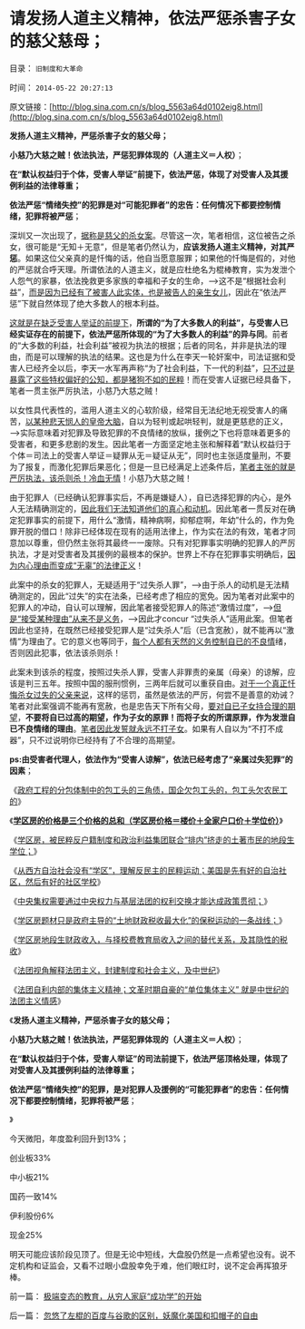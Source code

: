 # 请发扬人道主义精神，依法严惩杀害子女的慈父慈母；

目录： `旧制度和大革命` 

时间： `2014-05-22 20:27:13` 

原文链接：[http://blog.sina.com.cn/s/blog_5563a64d0102eig8.html](http://blog.sina.com.cn/s/blog_5563a64d0102eig8.html)

**发扬人道主义精神，严惩杀害子女的慈父母；**

**小慈乃大慈之贼！依法执法，严惩犯罪体现的（人道主义＝人权）**；

**在“默认权益归于个体，受害人举证”前提下，依法严惩，体现了对受害人及其援例利益的法律尊重；**

**依法严惩“情绪失控”的犯罪是对“可能犯罪者”的忠告：任何情况下都要控制情绪，犯罪将被严惩**；

深圳又一次出现了，[据称是慈父的杀女案](http://news.sina.com.cn/s/2014-05-20/232830179435.shtml)。尽管这一次，笔者相信，这位被告之杀女，很可能是“无知＋无意”，但是笔者仍然认为，**应该发扬人道主义精神，对其严惩**。如果这位父亲真的是忏悔的话，他自当愿意服罪；如果他的忏悔是假的，对他的严惩就合呼天理。所谓依法的人道主义，就是应杜绝名为棍棒教育，实为发泄个人怨气的家暴，依法挽救更多家族的幸福和子女的生命，——>这不是“根据社会利益”，[而是因为已经有了被害人此实体，也是被告人的亲生女儿](../../../2012/10/22/倡议为人父母真心爱孩子.md)，因此在“依法严惩”下就自然体现了绝大多数人的根本利益。

[这就是在缺乏受害人举证的前提下](../../../2012/4/23/私有制原则：世界上没有残害无辜的正义；.md)，**所谓的“为了大多数人的利益”，与受害人已经实证存在的前提下，依法严惩所体现的“为了大多数人的利益”的异与同**。前者的“大多数的利益，社会利益”被视为执法的根据；后者的同名，并非是执法的理由，而是可以理解的执法的结果。这也是为什么在李天一轮奸案中，司法证据和受害人已经齐全以后，李天一水军再声称“为了社会利益，下一代的利益”，[只不过是暴露了这些特权偏好的公知，都是猪狗不如的民粹](../../../2013/10/9/世上没有包赚不赔的刑事辩护，李天一案中的清华派刘桂明教授.md)！而在受害人证据已经具备下，笔者一贯主张严厉执法，小慈乃大慈之贼！

以女性具代表性的，滥用人道主义的心软阶级，经常目无法纪地无视受害人的痛苦，[以某种悲天悯人的皇帝大脑](../../../2014/4/24/为什么蒙古和日本侵略者残忍，资本主义社会慈善繁荣？.md)，自以为轻判或起哄轻判，就是更慈悲的正义，——>实际意味着对犯罪及导致犯罪的不良情绪的放纵，援例之下也将意味着更多的受害者，和更多悲剧的发生。因此笔者一方面坚定地主张和解释着“默认权益归于个体＝司法上的受害人举证＝疑罪从无＝疑证从无”，同时也主张适度量刑，不要为了报复，而激化犯罪后果恶化；但是一旦已经满足上述条件后，[笔者主张的就是严厉执法，该杀则杀！冷血无情](../../../2009/7/12/政府依法执法不是镇压.md)！小慈乃大慈之贼！

由于犯罪人（已经确认犯罪事实后，不再是嫌疑人），自已选择犯罪的内心，是外人无法精确测定的，[因此我们无法知道他们的真心和动机](http://blog.sina.com.cn/u/5563a64d0102e0th)。因此笔者一贯反对在确定犯罪事实的前提下，用什么“激情，精神病啊，抑郁症啊，年幼”什么的，作为免罪开脱的借口！除非已经体现在现有的适用法律上，作为实在法的有效，笔者才同意加以尊重，但仍然主张将其最终一一废除。只有对犯罪事实明确的犯罪人的严厉执法，才是对受害者及其援例的最根本的保护。世界上不存在犯罪事实明确后，[因为内心理由而变成“无辜”的法律正义](../../../2013/11/19/中国特色对国际惯例的偷换概念的接轨的简单列举.md)！

此案中的杀女的犯罪人，无疑适用于“过失杀人罪”，——>由于杀人的动机是无法精确测定的，因此“过失”的实在法条，已经考虑了相应的宽免。因为笔者对此案中的犯罪人的冲动，自认可以理解，因此笔者接受犯罪人的陈述“激情过度”，——>[但是“接受某种理由”从来不是义务](../../../2012/10/22/倡议为人父母真心爱孩子.md)，——>因此才concur
“过失杀人”适用此案。但笔者因此也坚持，在既然已经接受犯罪人是“过失杀人”后（已含宽赦），就不能再以“激情”为理由了。它的意义也等同于，[每个人都有天然的义务控制自已的不良情](../../../2014/4/4/传统社会的精神病“问罪，犯罪，免罪”和心情压抑的中国.md)绪，否则因此犯事，依法该杀则杀！

此案未到该杀的程度，按照过失杀人罪，受害人非罪责的亲属（母亲）的谅解，应该是判三五年。按照中国的服刑惯例，三两年后就可以重获自由。[对于一个真正忏悔杀女过失的父亲来说](../../../2012/4/11/通过家庭暴力理解历史中的奴隶制.md)，这样的惩罚，虽然是依法的严厉，何尝不是善意的劝诫？笔者对此案强调不能再有宽赦，也是忠告天下所有父母，[要对自已子女持合理的期望](http://darthvad.blog.163.com/blog/static/5339947020106149313867/)，**不要将自已过高的期望，作为子女的原罪！而将子女的所谓原罪，作为发泄自已不良情绪的理由**。[笔者因此发誓就永远不打子女](../../../2013/4/20/教育，从发誓不打骂子女开始.md)。如果有人自以为“不打不成器”，只不过说明你已经持有了不合理的高期望。

**ps:由受害者代理人，依法作为“受害人谅解”，依法已经考虑了“亲属过失犯罪”的因素**；

《[政府工程的分包体制中的包工头的三角债，国企欠包工头的，包工头欠农民工的](../../../2014/4/14/政府不拉动后的“大萧条”，国企导演包工头的三角债.md)》

《[**学区房的价格是三个价格的总和（学区房价格＝楼价＋全家户口价＋学位价）**](../../../2014/5/5/学区房价是三个价格总和（楼价＋全家户口价＋学位价）；.md)》

《[学区房，被民粹反户籍制度和政治利益集团联合“排内”挤走的土著市民的地段生学位；](../../../2014/5/6/学区房政府护盘保房价的潜规则之“诚实的忽悠”.md)》

《[从西方自治社会没有“学区”，理解反民主的民粹运动；美国是先有好的自治社区，然后有好的社区学校](../../../2014/5/7/从西方的教育参照中国“学区房”，理解反户籍制度的民粹运动.md)》

《[中央集权需要通过中央权力与基层法团的权利交换才能达成政策贯彻；](../../../2014/5/8/学区房政治博弈中的名校法团，和中央集权的基层运作特点.md)》

《[学区房题材只是政府主导的“土地财政税收最大化”的保税运动的一条战线；](../../../2014/5/10/学区房中的“保值，升值”和名校土著法团的可怜博弈.md)》

《[学区房地段生财政收入，与择校费教育局收入之间的替代关系，及其隐性的税收](../../../2014/5/13/择校生与地段生，择校费和学区房的的互相替代关系.md)》

《[法团视角解释法团主义，封建制度和社会主义，及中世纪](../../../2014/5/18/法团视角解释法团主义，封建制度和社会主义，及中世纪.md)》

《[法团自利内部的集体主义精神；文革时期自豪的“单位集体主义”
就是中世纪的法团主义情感](../../../2014/5/19/法团主义，及法团自利内部的集体主义精神.md)》

《**发扬人道主义精神，严惩杀害子女的慈父母；**

**小慈乃大慈之贼！依法执法，严惩犯罪体现的（人道主义＝人权）**；

**在“默认权益归于个体，受害人举证”的司法前提下，依法严惩顶格处理，体现了对受害人及其援例利益的法律尊重；**

**依法严惩“情绪失控”的犯罪，是对犯罪人及援例的“可能犯罪者”的忠告：任何情况下都要控制情绪，犯罪将被严惩**；

》

今天微阳，年度盈利回升到13%；

创业板33%

中小板21%

国药一致14%

伊利股份6%

现金25%

明天可能应该阶段见顶了。但是无论中短线，大盘股仍然是一点希望也没有。说不定机构和证监会，又看不过眼小盘股幸免于难，他们眼红时，说不定会再挥狼牙棒。

前一篇： [极端变态的教育，从穷人家庭“成功学”的开始](../../../2014/5/23/极端变态的教育，从穷人家庭“成功学”的开始.md)

后一篇： [忽悠了左棍的百度与谷歌的区别，妖魔化美国和扣帽子的自由](../../../2014/5/22/忽悠了左棍的百度与谷歌的区别，妖魔化美国和扣帽子的自由.md)

